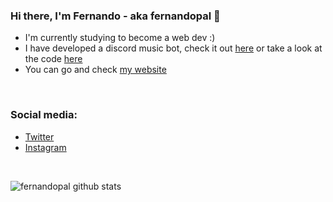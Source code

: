 ### Hi there, I'm Fernando - aka fernandopal 👋
- I'm currently studying to become a web dev :)
- I have developed a discord music bot, check it out [here][yato-web] or take a look at the code [here][yato-repo]
- You can go and check [my website][website]

<br>

### Social media:
- [Twitter][twitter]
- [Instagram][instagram]

<br />

![fernandopal github stats](https://github-readme-stats.vercel.app/api?username=fernandopal&count_private=true&show_icons=true&theme=great-gatsby)

[website]: https://www.fernandopal.com
[yato-repo]: https://github.com/fernandopal/yato-public
[yato-web]: https://yato.fernandopal.es
[twitter]: https://twitter.com/fernandopm00
[instagram]: https://instagram.com/fernando_pm00
